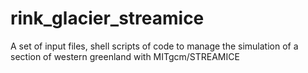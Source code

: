 # rink_glacier_streamice
A set of input files, shell scripts of code to manage the simulation of a section of western greenland with MITgcm/STREAMICE
